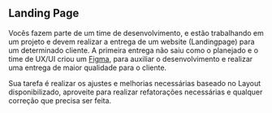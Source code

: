 ## Landing Page

Vocês fazem parte de um time de desenvolvimento, e estão trabalhando em um projeto e devem realizar a entrega de um website (Landingpage) para um determinado cliente. A primeira entrega não saiu como o planejado e o time de UX/UI criou um [Figma](https://www.figma.com/file/3G8qbstCgvNHkyixIG3V1M/Simple-Landing-Page?type=design&node-id=0-1&mode=design&t=UuDQMhnywYGefPxg-0), para auxiliar o desenvolvimento e realizar uma entrega de maior qualidade para o cliente. 

Sua tarefa é realizar os ajustes e melhorias necessárias baseado no Layout disponibilizado, aproveite para realizar refatorações necessárias e qualquer correção que precisa ser feita.
